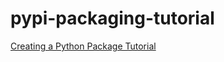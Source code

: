 # pypi-packaging-tutorial

[Creating a Python Package Tutorial](https://packaging.python.org/en/latest/tutorials/packaging-projects/)
